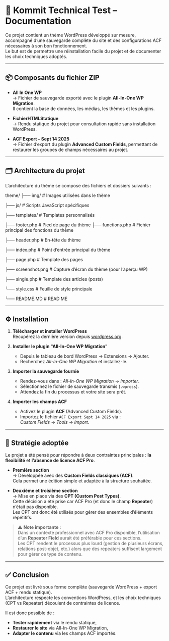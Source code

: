 # 📖 Kommit Technical Test – Documentation

Ce projet contient un thème WordPress développé sur mesure, accompagné d’une sauvegarde complète du site et des configurations ACF nécessaires à son bon fonctionnement.  
Le but est de permettre une réinstallation facile du projet et de documenter les choix techniques adoptés.

---

## 📦 Composants du fichier ZIP

- **All In One WP**  
  → Fichier de sauvegarde exporté avec le plugin **All-In-One WP Migration**.  
  Il contient la base de données, les médias, les thèmes et les plugins.

- **FichierHTMLStatique**  
  → Rendu statique du projet pour consultation rapide sans installation WordPress.

- **ACF Export – Sept 14 2025**  
  → Fichier d’export du plugin **Advanced Custom Fields**, permettant de restaurer les groupes de champs nécessaires au projet.

---

## 🗂️ Architecture du projet

L’architecture du thème se compose des fichiers et dossiers suivants :

theme/
├── img/ # Images utilisées dans le thème

├── js/ # Scripts JavaScript spécifiques

├── templates/ # Templates personnalisés

├── footer.php # Pied de page du thème
├── functions.php # Fichier principal des fonctions du thème

├── header.php # En-tête du thème

├── index.php # Point d’entrée principal du thème

├── page.php # Template des pages

├── screenshot.png # Capture d’écran du thème (pour l’aperçu WP)

├── single.php # Template des articles (posts)

└── style.css # Feuille de style principale

└── README.MD # READ ME


---

## ⚙️ Installation

1. **Télécharger et installer WordPress**  
   Récupérez la dernière version depuis [wordpress.org](https://wordpress.org).

2. **Installer le plugin "All-In-One WP Migration"**  
   - Depuis le tableau de bord WordPress → Extensions → Ajouter.  
   - Recherchez *All-In-One WP Migration* et installez-le.  

3. **Importer la sauvegarde fournie**  
   - Rendez-vous dans : *All-In-One WP Migration → Importer*.  
   - Sélectionnez le fichier de sauvegarde transmis (`.wpress`).  
   - Attendez la fin du processus et votre site sera prêt.  

4. **Importer les champs ACF**  
   - Activez le plugin **ACF** (Advanced Custom Fields).  
   - Importez le fichier `ACF Export Sept 14 2025` via :  
     *Custom Fields → Tools → Import*.  

---

## 🎯 Stratégie adoptée

Le projet a été pensé pour répondre à deux contraintes principales : **la flexibilité** et **l’absence de licence ACF Pro**.

- **Première section**  
  → Développée avec des **Custom Fields classiques (ACF)**.  
  Cela permet une édition simple et adaptée à la structure souhaitée.

- **Deuxième et troisième section**  
  → Mise en place via des **CPT (Custom Post Types)**.  
  Cette décision a été prise car ACF Pro (et donc le champ **Repeater**) n’était pas disponible.  
  Les CPT ont donc été utilisés pour gérer des ensembles d’éléments répétitifs.

> ⚠️ **Note importante** :  
> Dans un contexte professionnel avec ACF Pro disponible, l’utilisation d’un **Repeater Field** aurait été préférable pour ces sections.  
> Les CPT rendent le processus plus lourd (gestion de plusieurs écrans, relations post-objet, etc.) alors que des repeaters suffisent largement pour gérer ce type de contenu.

---

## ✅ Conclusion

Ce projet est livré sous forme complète (sauvegarde WordPress + export ACF + rendu statique).  
L’architecture respecte les conventions WordPress, et les choix techniques (CPT vs Repeater) découlent de contraintes de licence.  

Il est donc possible de :  
- **Tester rapidement** via le rendu statique,  
- **Restaurer le site** via All-In-One WP Migration,  
- **Adapter le contenu** via les champs ACF importés.
